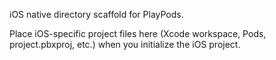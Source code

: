 iOS native directory scaffold for PlayPods.

Place iOS-specific project files here (Xcode workspace, Pods, project.pbxproj, etc.) when you initialize the iOS project.
